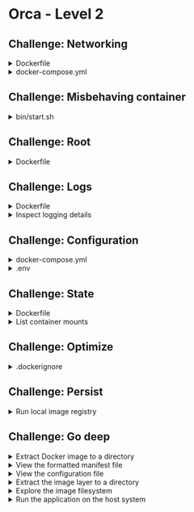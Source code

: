 # Orca - Level 2

## Challenge: Networking

<details><summary>Dockerfile</summary>
<p>

```Dockerfile
FROM golang:1.12-alpine AS build
WORKDIR /orca
ENV GOPATH=/orca
COPY . .
RUN go build .

FROM alpine:3.9
COPY --from=build /orca/orca /orca/bin/start.sh /
CMD ["sh", "/start.sh"]
EXPOSE 8080/tcp
```

</p>
</details>

<details><summary>docker-compose.yml</summary>
<p>

```yaml
version: '3.7'

services:
  orca:
    image: orca
    build: .
    container_name: orca
    ports: ["8080:8080"]
```

</p>
</details>

## Challenge: Misbehaving container

<details><summary>bin/start.sh</summary>
<p>

```bash
#!/usr/bin/env sh
set -e
chmod +x ./orca
set -x
exec ./orca --no-daemon
```

</p>
</details>

## Challenge: Root

<details><summary>Dockerfile</summary>
<p>

```Dockerfile
FROM golang:1.12-alpine AS build
WORKDIR /orca
ENV GOPATH=/orca
COPY . .
RUN go build .

FROM alpine:3.9
RUN addgroup -g 10000 -S orca && \
    adduser  -u 10000 -S orca -G orca -H -s /bin/false && \
    apk --no-cache add su-exec
COPY --from=build --chown=orca:orca \
        /orca/orca /orca/bin/start.sh /
CMD ["su-exec", "orca", "sh", "/start.sh"]
EXPOSE 8080/tcp
```

</p>
</details>

## Challenge: Logs

<details><summary>Dockerfile</summary>
<p>

```Dockerfile
FROM golang:1.12-alpine AS build
WORKDIR /orca
ENV GOPATH=/orca
COPY . .
RUN go build .

FROM alpine:3.9
RUN addgroup -g 10000 -S orca && \
    adduser  -u 10000 -S orca -G orca -H -s /bin/false && \
    apk --no-cache add su-exec
COPY --from=build --chown=orca:orca \
        /orca/orca /orca/bin/start.sh /
CMD ["su-exec", "orca", "sh", "/start.sh"]
EXPOSE 8080/tcp
RUN ln -sf /dev/stdout /tmp/orca.log && \
    ln -sf /dev/stderr /tmp/orca-error.log
```

</p>
</details>

<details><summary>Inspect logging details</summary>
<p>

```bash
docker inspect --format '{{.HostConfig.LogConfig.Type}}' orca
```

```bash
docker inspect --format='{{.LogPath}}' orca
```

</p>
</details>

## Challenge: Configuration

<details><summary>docker-compose.yml</summary>
<p>

```yaml
version: '3.7'

services:
  orca:
    image: orca
    build: .
    container_name: orca
    ports: ["8080:8080"]
    depends_on: ["mysql"]
    environment: ["ORCA_MYSQL"]
  mysql:
    image: mysql:5.7
    environment: ["MYSQL_ALLOW_EMPTY_PASSWORD=true"]
```

</p>
</details>

<details><summary>.env</summary>
<p>

```bash
ORCA_MYSQL=mysql:3306
```

</p>
</details>

## Challenge: State

<details><summary>Dockerfile</summary>
<p>

```Dockerfile
FROM golang:1.12-alpine AS build
WORKDIR /orca
ENV GOPATH=/orca
COPY . .
RUN go build .

FROM alpine:3.9
RUN addgroup -g 10000 -S orca && \
    adduser  -u 10000 -S orca -G orca -H -s /bin/false && \
    apk --no-cache add su-exec
COPY --from=build --chown=orca:orca \
        /orca/orca /orca/bin/start.sh /
CMD ["su-exec", "orca", "sh", "/start.sh"]
EXPOSE 8080/tcp
RUN ln -sf /dev/stdout /tmp/orca.log && \
    ln -sf /dev/stderr /tmp/orca-error.log && \
    mkdir -p /tmp/orca && \
    chown orca:orca /tmp/orca
VOLUME /tmp/orca
```

</p>
</details>

<details><summary>List container mounts</summary>
<p>

```bash
docker inspect \
    --format '{{json .Mounts}}' \
    orca
```

</p>
</details>

## Challenge: Optimize

<details><summary>.dockerignore</summary>
<p>

```
.git
Dockerfile
Makefile
docker-compose.yml
.env
*.md
docs
.workshop
```

</p>
</details>

## Challenge: Persist

<details><summary>Run local image registry</summary>
<p>

```bash
docker volume create registry_data
docker run -d \
   -v registry_data:/var/lib/registry \
   -p 5000:5000 \
   registry:2
```

</p>
</details>


## Challenge: Go deep

<details><summary>Extract Docker image to a directory</summary>
<p>

Extract the image contents to the `/tmp/orca` directory.

```bash
mkdir /tmp/orca
docker save orca:latest | tar -C /tmp/orca/ -xv
```

```bash
ls -lach /tmp/orca
```

</p>
</details>

<details><summary>View the formatted manifest file</summary>
<p>

Display formatted JSON of the image manifest.

```bash
jq '.' < /tmp/orca/manifest.json
```

</p>
</details>

<details><summary>View the configuration file</summary>
<p>

Display the configuration file name.

```bash
jq -r '.[0].Config' < /tmp/orca/manifest.json
```

Display formatted JSON for the application image history.

```bash
jq '.history' < /tmp/orca/$(jq -r '.[0].Config' < /tmp/orca/manifest.json)
```

</p>
</details>

<details><summary>Extract the image layer to a directory</summary>
<p>

Display the selected layer archive file.

```bash
jq -r '.[0].Layers[1]' < /tmp/orca/manifest.json
```

Extract the layer archive to the `/tmp/orca/layer` directory:

```bash
mkdir /tmp/orca/layer
tar -C /tmp/orca/layer -xvf /tmp/orca/$(jq -r '.[0].Layers[1]' < /tmp/orca/manifest.json)
```

</p>
</details>

<details><summary>Explore the image filesystem</summary>
<p>

Display all image layers in order.

```bash
jq -r '.[0].Layers
```

Extract all the layers to the `/tmp/orca/filesystem` directory.

```bash
mkdir /tmp/orca/filesystem
jq -r '.[0].Layers | .[]' < /tmp/orca/manifest.json | xargs -n1 -I{} tar -C /tmp/orca/filesystem -xvf "/tmp/orca/{}"
```

</p>
</details>

<details><summary>Run the application on the host system</summary>
<p>

```bash
cd /tmp/orca-filesystem
./orca version
```

Show details about the application binary.

```bash
cd /tmp/orca-filesystem
file orca
ldd orca
```

Install required dependencies.

```bash
sudo apt-get install -y musl
```

</p>
</details>
